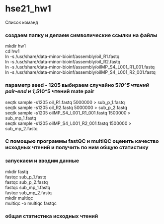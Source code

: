# hse21_hw1
Список команд
### создаем папку и делаем символические ссылки на файлы 
mkdir hw1  
cd hw1  
ln -s /usr/share/data-minor-bioinf/assembly/oil_R1.fastq  
ln -s /usr/share/data-minor-bioinf/assembly/oil_R2.fastq  
ln -s /usr/share/data-minor-bioinf/assembly/oilMP_S4_L001_R1_001.fastq  
ln -s /usr/share/data-minor-bioinf/assembly/oilMP_S4_L001_R2_001.fastq  
### параметр seed - 1205 выбираем случайно 5*10^5 чтений pair-end и 1,5*10^5 чтений mate pair  
seqtk sample -s1205 oil_R1.fastq 5000000 > sub_p_1.fastq  
seqtk sample -s1205 oil_R2.fastq 5000000 > sub_p_2.fastq  
seqtk sample -s1205 oilMP_S4_L001_R1_001.fastq 1500000 > sub_mp_1.fastq  
seqtk sample -s1205 oilMP_S4_L001_R2_001.fastq 1500000 > sub_mp_2.fastq  
### С помощью программы fastQC и multiQC оценить качество исходных чтений и получить по ним общую статистику  
### запускаем и вводим данные  
mkdir fastq  
fastqc sub_p_1.fastq  
fastqc sub_p_2.fastq  
fastqc sub_mp_1.fastq  
fastqc sub_mp_2.fastq  
mkdir multiqc  
multiqc -o multiqc fastqc  
### общая статистика исходных чтений

